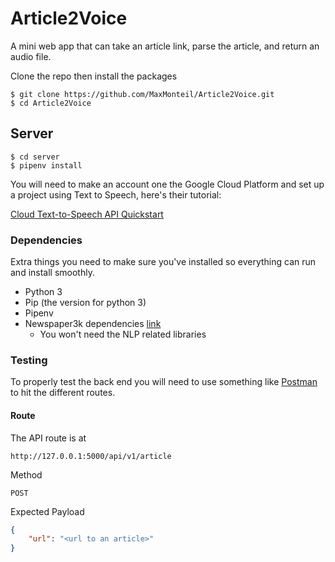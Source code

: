 # Article2Voice
A mini web app that can take an article link, parse the article, and return an audio file.

Clone the repo then install the packages

	$ git clone https://github.com/MaxMonteil/Article2Voice.git
	$ cd Article2Voice

## Server

	$ cd server
	$ pipenv install

You will need to make an account one the Google Cloud Platform and set up a project using Text to Speech, here's their tutorial:

[Cloud Text-to-Speech API Quickstart](https://cloud.google.com/text-to-speech/docs/quickstart-client-libraries#client-libraries-install-python)

### Dependencies

Extra things you need to make sure you've installed so everything can run and install smoothly.

* Python 3
* Pip (the version for python 3)
* Pipenv
* Newspaper3k dependencies [link](https://github.com/codelucas/newspaper#get-it-now)
	* You won't need the NLP related libraries

### Testing

To properly test the back end you will need to use something like [Postman](https://www.getpostman.com/) to hit the different routes.

#### Route

The API route is at

```
http://127.0.0.1:5000/api/v1/article
```

Method
```
POST
```

Expected Payload
```json
{
	"url": "<url to an article>"
}
```
